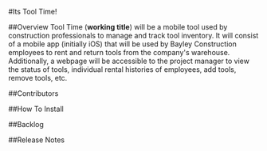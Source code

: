 #Its Tool Time!

##Overview
Tool Time (**working title**) will be a mobile tool used by construction professionals to manage and track tool inventory. It will consist of a mobile app (initially iOS) that will be used by Bayley Construction employees to rent and return tools from the company's warehouse. Additionally, a webpage will be accessible to the project manager to view the status of tools, individual rental histories of employees, add tools, remove tools, etc. 

##Contributors

##How To Install

##Backlog

##Release Notes
